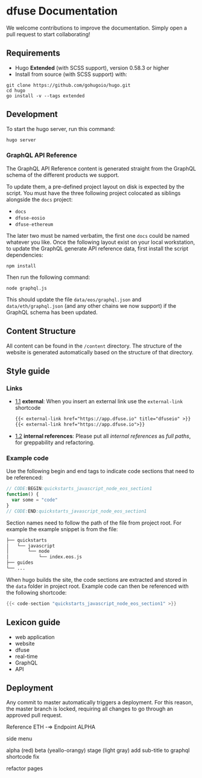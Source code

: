 # dfuse Documentation

We welcome contributions to improve the documentation. Simply open a pull request to start collaborating!

## Requirements

- Hugo **Extended** (with SCSS support), version 0.58.3 or higher
- Install from source (with SCSS support) with:

```
git clone https://github.com/gohugoio/hugo.git
cd hugo
go install -v --tags extended
```

## Development

To start the hugo server, run this command:

```sh
hugo server
```

### GraphQL API Reference

The GraphQL API Reference content is generated straight from the GraphQL schema of the different products
we support.

To update them, a pre-defined project layout on disk is expected by the script. You must have the three
following project colocated as siblings alongside the `docs` project:

- `docs`
- `dfuse-eosio`
- `dfuse-ethereum`

The later two must be named verbatim, the first one `docs` could be named whatever you like. Once the
following layout exist on your local workstation, to update the GraphQL generate API reference data,
first install the script dependencies:

```
npm install
```

Then run the following command:

```
node graphql.js
```

This should update the file `data/eos/graphql.json` and `data/eth/graphql.json` (and any other
chains we now support) if the GraphQL schema has been updated.

## Content Structure

All content can be found in the `/content` directory. The structure of the website is generated automatically based on the structure of that directory.

## Style guide

### Links

- [1.1](#types--primitives) **external**: When you insert an external link use the `external-link` shortcode

  ```markdown
  {{< external-link href="https://app.dfuse.io" title="dfuseio" >}}
  {{< external-link href="https://app.dfuse.io">}}
  ```

- [1.2](#types--primitives) **internal references**: Please put all _internal references_ as _full paths_, for greppability and refactoring.

### Example code

Use the following begin and end tags to indicate code sections that need to be referenced:

```javascript
// CODE:BEGIN:quickstarts_javascript_node_eos_section1
function() {
  var some = "code"
}
// CODE:END:quickstarts_javascript_node_eos_section1
```

Section names need to follow the path of the file from project root.
For example the example snippet is from the file:

```markdown
├── quickstarts
│   └── javascript
│       └── node
│           └── index.eos.js
├── guides
└── ...
```

When hugo builds the site, the code sections are extracted and stored in the `data` folder in project root.
Example code can then be referenced with the following shortcode:
```go
{{< code-section "quickstarts_javascript_node_eos_section1" >}}
```

## Lexicon guide

- web application
- website
- dfuse
- real-time
- GraphQL
- API

## Deployment

Any commit to master automatically triggers a deployment. For this reason, the master branch is locked, requiring all changes to go through an approved pull request.

Reference
ETH -=> Endpoint ALPHA

<new> side menu

alpha (red)
beta (yeallo-orangy)
stage (light gray)
add sub-title to graphql shortcode
fix

refactor pages

```

```
